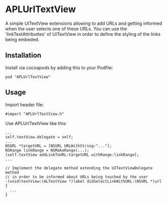 APLUrlTextView
=========
A simple UITextView extensions allowing to add URLs and getting informed when the user selects one of these URLs. You can use the 'linkTextAttributtes' of UITextView in order to define the styling of the links being embeded.

## Installation
Install via cocoapods by adding this to your Podfile:

	pod "APLUrlTextView"

## Usage
Import header file:

	#import "APLUrlTextView.h"
	
Use APLUrlTextView like this:
	
	...
	self.textView.delegate = self;
	...
	NSURL *targetURL = [NSURL URLWithString:"..."];
	NSRange linkRange = NSMakeRange(...);
	[self.textView addLinkToURL:targetURL withRange:linkRange];
	...
	
	// Implement the delegate method extending the UITextViewDelegate method
	// in order to be informed about URLs being touched by the user
	-(void)textView:(ALTextView *)label didSelectLinkWithURL:(NSURL *)url {
	  ...
    }
    		